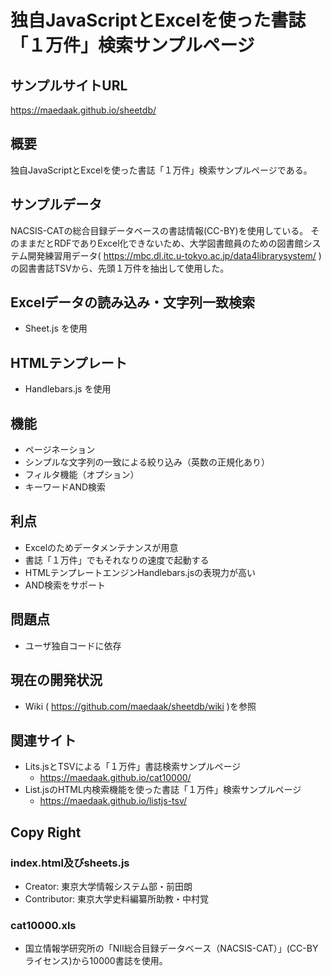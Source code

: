 # 独自JavaScriptとExcelを使った書誌「１万件」検索サンプルページ

## サンプルサイトURL
https://maedaak.github.io/sheetdb/

## 概要
独自JavaScriptとExcelを使った書誌「１万件」検索サンプルページである。

## サンプルデータ
NACSIS-CATの総合目録データベースの書誌情報(CC-BY)を使用している。
そのままだとRDFでありExcel化できないため、大学図書館員のための図書館システム開発練習用データ( https://mbc.dl.itc.u-tokyo.ac.jp/data4librarysystem/ )の図書書誌TSVから、先頭１万件を抽出して使用した。


## Excelデータの読み込み・文字列一致検索
- Sheet.js を使用

## HTMLテンプレート
- Handlebars.js を使用

## 機能
- ページネーション
- シンプルな文字列の一致による絞り込み（英数の正規化あり）
- フィルタ機能（オプション）
- キーワードAND検索

## 利点
- Excelのためデータメンテナンスが用意
- 書誌「１万件」でもそれなりの速度で起動する
- HTMLテンプレートエンジンHandlebars.jsの表現力が高い
- AND検索をサポート

## 問題点
- ユーザ独自コードに依存

## 現在の開発状況
- Wiki ( https://github.com/maedaak/sheetdb/wiki )を参照

## 関連サイト
- Lits.jsとTSVによる「１万件」書誌検索サンプルページ
    - https://maedaak.github.io/cat10000/
- List.jsのHTML内検索機能を使った書誌「１万件」検索サンプルページ
    - https://maedaak.github.io/listjs-tsv/


## Copy Right
### index.html及びsheets.js
- Creator: 東京大学情報システム部・前田朗
- Contributor: 東京大学史料編纂所助教・中村覚

### cat10000.xls
- 国立情報学研究所の「NII総合目録データベース（NACSIS-CAT）」(CC-BYライセンス)から10000書誌を使用。
